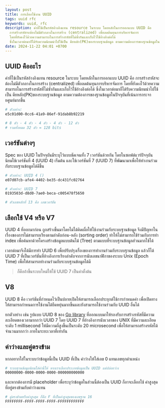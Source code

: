 ```yaml
---
layout: post
title: การเลือกใช้งาน UUID
tags: uuid rfc
keywords: uuid, rfc
description: ค่าที่ใช้เป็นรหัสอ้างอิงแทน resource ในระบบ โดยหลักในการออกแบบ UUID คือ
  การสร้างรหัสจะต้องไม่มีตัวกลางในการสร้าง (centralized) เพื่อลดต้นทุนการบริหารจัดการ
  โดยที่ยังคงไว้ด้วยความสามารถในการสร้างรหัสที่ไม่ซ้ำกันและเก็บไว้ใช้อ้างอิงต่อได้
  ซึ่งในเวลาต่อมาก็ได้รับความนิยมนำไปใช้เป็น คียหลัก(PK)ของระบบฐานข้อมูล ตามความต้องการของฐานข้อมูลในปัจจุบันที่เน้นการกระจายศูนย์มากขึ้น
date: 2024-11-22 04:01 +0700
---
```


## UUID คืออะไร

ค่าที่ใช้เป็นรหัสอ้างอิงแทน resource ในระบบ โดยหลักในการออกแบบ UUID คือ
การสร้างรหัสจะต้องไม่มีตัวกลางในการสร้าง (centralized) เพื่อลดต้นทุนการบริหารจัดการ
โดยที่ยังคงไว้ด้วยความสามารถในการสร้างรหัสที่ไม่ซ้ำกันและเก็บไว้ใช้อ้างอิงต่อได้
ซึ่งในเวลาต่อมาก็ได้รับความนิยมนำไปใช้เป็น คียหลัก(PK)ของระบบฐานข้อมูล
ตามความต้องการของฐานข้อมูลในปัจจุบันที่เน้นการกระจายศูนย์มากขึ้น

```sh
# ตัวอย่าง:
e5c01d00-0cc6-41a9-86ef-91dab8b92219

# 8 ตัว - 4 ตัว - 4 ตัว - 4 ตัว - 12 ตัว
# รวมทั้งหมด 32 ตัว = 128 bits
```

## เวอร์ชันต่างๆ

Spec ของ UUID ในปัจจุบันมีระบุไว้แบบชัดเจนทั้ง 7 เวอร์ชันด้วยกัน
โดยในซอฟต์แวร์ปัจจุบัน นิยมใช้เวอร์ชันที่ 4 (UUID 4) เริ่มต้น และใช้เวอร์ชันที่ 7
(UUID 7) ที่พัฒนามาเพื่อให้ทำงานร่วมกับระบบฐานข้อมูลได้ดีขึ้น

```sh
# ตัวอย่าง: UUID 4 ()
e07d07cb-afe4-4402-be35-dc431fc02764

# ตัวอย่าง: UUID 7
0193503d-d8d0-7ae0-beca-c005478f5650

# ตัวเลขหลักที่ 13 คือ เลขเวอร์ชัน
```

## เลือกใช้ V4 หรือ V7

UUID 4 ที่ออกมาก่อน ถูกสร้างขึ้นมาโดยไม่ได้คิดเผื่อให้ใช้งานร่วมกับระบบฐานข้อมูล
จึงมีปัญหาในเรื่องของการไม่สามารถเรียงตามลำดับก่อน-หลัง (sorting order)
ทำให้ไม่สามารถใช้ร่วมกับการทำ index เพื่อค้นหาด้วยโครงสร้างข้อมูลแบบต้นไม้ (Tree)
ตามแบบที่ระบบฐานข้อมูลส่วนมากใช้ได้

เวลาต่อมาจึงได้มีการทำ UUID 6 เพื่อปรับปรุงเรื่องของการทำงานร่วมกับระบบฐานข้อมูล
แล้วก็ได้ UUID 7 ที่เป็นเวอร์ชันที่อ้างอิงการเรียงลำดับจากการนับเลขนาฬิกาของระบบ
Unix (Epoch Time) เพื่อให้สามารถทำงานร่วมกับระบบฐานข้อมูลได้ดี

> ก็คือถ้าขึ้นระบบใหม่ให้ใช้ UUID 7 เป็นค่าตั้งต้น

## V8

UUID 8 คือ เวอร์ชันที่กำหนดไว้เป็นปลายเปิดให้สามารถเลือกประยุกต์ใช้การกำหนดค่า
เพื่อเปิดทางให้สามารถกำหนดการใช้งานได้ยืดหยุ่นมากขึ้นและยังสามารถใช้งานร่วมกับ
UUID อื่นได้

ยกตัวอย่าง เช่น รูปแบบ UUID 8 ของ [Go library](https://pkg.go.dev/github.com/samborkent/uuidv8#section-readme)
ที่ออกแบบมาให้รองรับการสร้างรหัสที่มีความละเอียดของเวลามากกว่า UUID 7
โดย UUID 7 ที่อ้างอิงการนับเวลาของ UNIX ที่มีความละเอียดระดับ 1 millisecond
ให้มีความถี่สูงขึ้นเป็นระดับ 20 microsecond เพื่อให้สามารถสร้างรหัสได้จำนวนมากกว่า
ภายในระยะเวลาที่เท่ากัน

## ค่าว่างและคู่ตรงข้าม

หากอยากใส่ในระบบว่าข้อมูลนี้เป็น UUID ที่เป็น ค่าว่างให้ใส่เลข 0 แทนเลขทุกตำแหน่ง

```sh
# ระบบฐานข้อมูลนิยมใส่ค่านี้ให้ หากเราเลือกประเภทข้อมูลเป็น UUID แต่ปล่อยว่าง
00000000-0000-0000-0000-000000000000
```
และหากต้องการมี placeholder เพื่อระบุว่าข้อมูลในส่วนนี้ต้องเป็น UUID ก็อาจะเลือกใช้
ค่าสูงสุดที่อยู่ตรงข้ามกับค่าว่างแทน

```sh
# คู่ตรงข้ามหรือค่าสูงสุด ก็คือ F ที่เป็นค่าสูงสุดของเลขฐาน 16
FFFFFFFF-FFFF-FFFF-FFFF-FFFFFFFFFFFF
```
